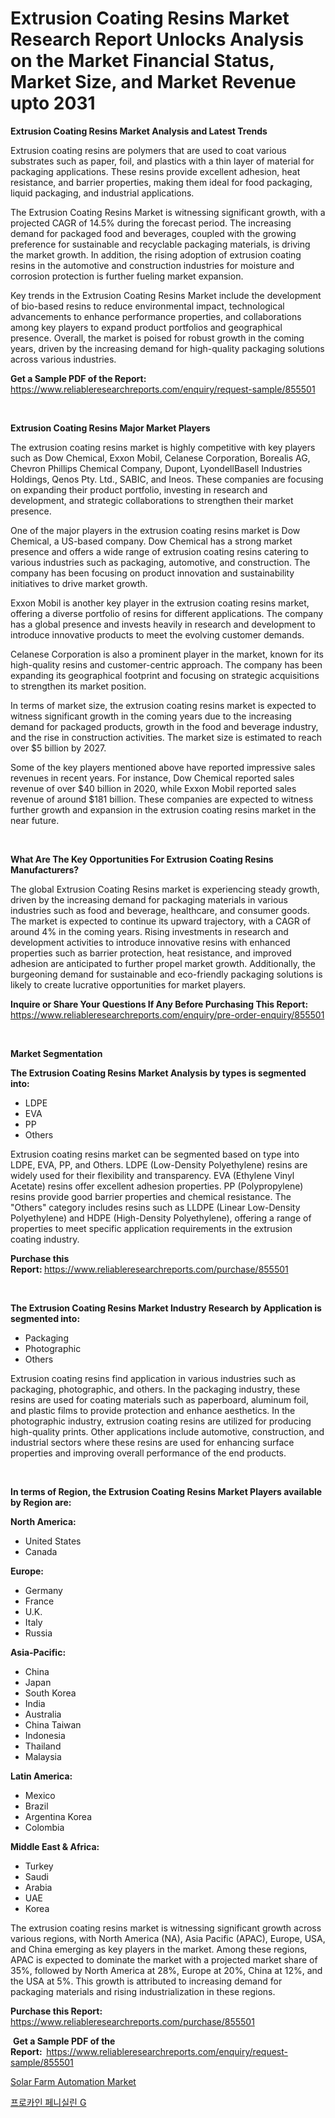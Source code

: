 <p><h1>Extrusion Coating Resins Market Research Report Unlocks Analysis on the Market Financial Status, Market Size, and Market Revenue upto 2031</h1></p><p><strong>Extrusion Coating Resins Market Analysis and Latest Trends</strong></p>
<p><p>Extrusion coating resins are polymers that are used to coat various substrates such as paper, foil, and plastics with a thin layer of material for packaging applications. These resins provide excellent adhesion, heat resistance, and barrier properties, making them ideal for food packaging, liquid packaging, and industrial applications.</p><p>The Extrusion Coating Resins Market is witnessing significant growth, with a projected CAGR of 14.5% during the forecast period. The increasing demand for packaged food and beverages, coupled with the growing preference for sustainable and recyclable packaging materials, is driving the market growth. In addition, the rising adoption of extrusion coating resins in the automotive and construction industries for moisture and corrosion protection is further fueling market expansion.</p><p>Key trends in the Extrusion Coating Resins Market include the development of bio-based resins to reduce environmental impact, technological advancements to enhance performance properties, and collaborations among key players to expand product portfolios and geographical presence. Overall, the market is poised for robust growth in the coming years, driven by the increasing demand for high-quality packaging solutions across various industries.</p></p>
<p><strong>Get a Sample PDF of the Report:&nbsp;</strong> <a href="https://www.reliableresearchreports.com/enquiry/request-sample/855501">https://www.reliableresearchreports.com/enquiry/request-sample/855501</a></p>
<p>&nbsp;</p>
<p><strong>Extrusion Coating Resins Major Market Players</strong></p>
<p><p>The extrusion coating resins market is highly competitive with key players such as Dow Chemical, Exxon Mobil, Celanese Corporation, Borealis AG, Chevron Phillips Chemical Company, Dupont, LyondellBasell Industries Holdings, Qenos Pty. Ltd., SABIC, and Ineos. These companies are focusing on expanding their product portfolio, investing in research and development, and strategic collaborations to strengthen their market presence.</p><p>One of the major players in the extrusion coating resins market is Dow Chemical, a US-based company. Dow Chemical has a strong market presence and offers a wide range of extrusion coating resins catering to various industries such as packaging, automotive, and construction. The company has been focusing on product innovation and sustainability initiatives to drive market growth.</p><p>Exxon Mobil is another key player in the extrusion coating resins market, offering a diverse portfolio of resins for different applications. The company has a global presence and invests heavily in research and development to introduce innovative products to meet the evolving customer demands.</p><p>Celanese Corporation is also a prominent player in the market, known for its high-quality resins and customer-centric approach. The company has been expanding its geographical footprint and focusing on strategic acquisitions to strengthen its market position.</p><p>In terms of market size, the extrusion coating resins market is expected to witness significant growth in the coming years due to the increasing demand for packaged products, growth in the food and beverage industry, and the rise in construction activities. The market size is estimated to reach over $5 billion by 2027.</p><p>Some of the key players mentioned above have reported impressive sales revenues in recent years. For instance, Dow Chemical reported sales revenue of over $40 billion in 2020, while Exxon Mobil reported sales revenue of around $181 billion. These companies are expected to witness further growth and expansion in the extrusion coating resins market in the near future.</p></p>
<p>&nbsp;</p>
<p><strong>What Are The Key Opportunities For Extrusion Coating Resins Manufacturers?</strong></p>
<p><p>The global Extrusion Coating Resins market is experiencing steady growth, driven by the increasing demand for packaging materials in various industries such as food and beverage, healthcare, and consumer goods. The market is expected to continue its upward trajectory, with a CAGR of around 4% in the coming years. Rising investments in research and development activities to introduce innovative resins with enhanced properties such as barrier protection, heat resistance, and improved adhesion are anticipated to further propel market growth. Additionally, the burgeoning demand for sustainable and eco-friendly packaging solutions is likely to create lucrative opportunities for market players.</p></p>
<p><strong>Inquire or Share Your Questions If Any Before Purchasing This Report:</strong> <a href="https://www.reliableresearchreports.com/enquiry/pre-order-enquiry/855501">https://www.reliableresearchreports.com/enquiry/pre-order-enquiry/855501</a></p>
<p>&nbsp;</p>
<p><strong>Market Segmentation</strong></p>
<p><strong>The Extrusion Coating Resins Market Analysis by types is segmented into:</strong></p>
<p><ul><li>LDPE</li><li>EVA</li><li>PP</li><li>Others</li></ul></p>
<p><p>Extrusion coating resins market can be segmented based on type into LDPE, EVA, PP, and Others. LDPE (Low-Density Polyethylene) resins are widely used for their flexibility and transparency. EVA (Ethylene Vinyl Acetate) resins offer excellent adhesion properties. PP (Polypropylene) resins provide good barrier properties and chemical resistance. The "Others" category includes resins such as LLDPE (Linear Low-Density Polyethylene) and HDPE (High-Density Polyethylene), offering a range of properties to meet specific application requirements in the extrusion coating industry.</p></p>
<p><strong>Purchase this Report:&nbsp;</strong><a href="https://www.reliableresearchreports.com/purchase/855501">https://www.reliableresearchreports.com/purchase/855501</a></p>
<p>&nbsp;</p>
<p><strong>The Extrusion Coating Resins Market Industry Research by Application is segmented into:</strong></p>
<p><ul><li>Packaging</li><li>Photographic</li><li>Others</li></ul></p>
<p><p>Extrusion coating resins find application in various industries such as packaging, photographic, and others. In the packaging industry, these resins are used for coating materials such as paperboard, aluminum foil, and plastic films to provide protection and enhance aesthetics. In the photographic industry, extrusion coating resins are utilized for producing high-quality prints. Other applications include automotive, construction, and industrial sectors where these resins are used for enhancing surface properties and improving overall performance of the end products.</p></p>
<p>&nbsp;</p>
<p><strong>In terms of Region, the Extrusion Coating Resins Market Players available by Region are:</strong></p>
<p>
    <p> <strong> North America: </strong>
        <ul>
            <li>United States</li>
            <li>Canada</li>
        </ul>
        </p> 
    <p> <strong> Europe: </strong>
        <ul>
            <li>Germany</li>
            <li>France</li>
            <li>U.K.</li>
            <li>Italy</li>
            <li>Russia</li>
        </ul>
        </p> 
    <p> <strong> Asia-Pacific: </strong>
        <ul>
            <li>China</li>
            <li>Japan</li>
            <li>South Korea</li>
            <li>India</li>
            <li>Australia</li>
            <li>China Taiwan</li>
            <li>Indonesia</li>
            <li>Thailand</li>
            <li>Malaysia</li>
        </ul>
        </p> 
    <p> <strong> Latin America: </strong>
        <ul>
            <li>Mexico</li>
            <li>Brazil</li>
            <li>Argentina Korea</li>
            <li>Colombia</li>
        </ul>
        </p> 
    <p> <strong> Middle East & Africa: </strong>
        <ul>
            <li>Turkey</li>
            <li>Saudi</li>
            <li>Arabia</li>
            <li>UAE</li>
            <li>Korea</li>
        </ul>
    </p>
    </p>
<p><p>The extrusion coating resins market is witnessing significant growth across various regions, with North America (NA), Asia Pacific (APAC), Europe, USA, and China emerging as key players in the market. Among these regions, APAC is expected to dominate the market with a projected market share of 35%, followed by North America at 28%, Europe at 20%, China at 12%, and the USA at 5%. This growth is attributed to increasing demand for packaging materials and rising industrialization in these regions.</p></p>
<p><strong>Purchase this Report: </strong><a href="https://www.reliableresearchreports.com/purchase/855501">https://www.reliableresearchreports.com/purchase/855501</a></p>
<p>&nbsp;<strong>Get a Sample PDF of the Report:&nbsp;&nbsp;</strong><a href="https://www.reliableresearchreports.com/enquiry/request-sample/855501">https://www.reliableresearchreports.com/enquiry/request-sample/855501</a></p>
<p><strong></strong></p>
<p><p><a href="https://copper-carbon-84f.notion.site/Solar-Farm-Automation-Market-Analysis-and-Market-Size-Global-Industry-Overview-Market-Segmentation-8dcdec70592f4a7caa66228392d23555">Solar Farm Automation Market</a></p><p><a href="https://medium.com/@samuelstartryk7867t6/%ED%94%84%EB%A1%9C%EC%B9%B4%EC%9D%B8-%ED%8E%98%EB%8B%88%EC%8B%A4%EB%A6%B0-g-%EC%8B%9C%EC%9E%A5-%EB%8F%99%ED%96%A5%EA%B3%BC-%EC%8B%9C%EC%9E%A5-%EB%B6%84%EC%84%9D%EC%9D%80-2024-2031%EB%85%84%EA%B9%8C%EC%A7%80-%EC%98%88%EC%B8%A1%EB%90%98%EC%97%88%EC%8A%B5%EB%8B%88%EB%8B%A4-f75dbb33853f">프로카인 페니실린 G</a></p></p>